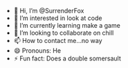 - 👋 Hi, I’m @SurrenderFox
- 👀 I’m interested in look at code
- 🌱 I’m currently learning make a game
- 💞️ I’m looking to collaborate on chill
- 📫 How to contact me...no way
- 😄 Pronouns: He
- ⚡ Fun fact: Does a double somersault

<!---
SurrenderFox/SurrenderFox is a ✨ special ✨ repository because its `README.md` (this file) appears on your GitHub profile.
You can click the Preview link to take a look at your changes.
--->
